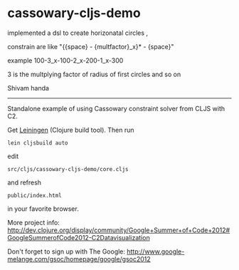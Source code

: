 cassowary-cljs-demo
====================

implemented a dsl to create horizonatal circles ,

constrain are like "{{space} - {multfactor}_x}* - {space}"

example  100-3_x-100-2_x-200-1_x-300

3 is the multplying factor of radius of first circles and so on



Shivam handa


-----------------------------------




Standalone example of using Cassowary constraint solver from CLJS with C2.

Get [Leiningen](https://github.com/technomancy/leiningen) (Clojure build tool).
Then run 

    lein cljsbuild auto

edit 

    src/cljs/cassowary-cljs-demo/core.cljs

and refresh 

    public/index.html

in your favorite browser.

More project info: http://dev.clojure.org/display/community/Google+Summer+of+Code+2012#GoogleSummerofCode2012-C2Datavisualization

Don't forget to sign up with The Google: http://www.google-melange.com/gsoc/homepage/google/gsoc2012


